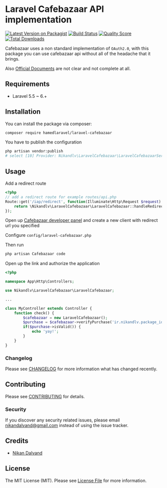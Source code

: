 # Laravel Cafebazaar API implementation

[![Latest Version on Packagist](https://img.shields.io/packagist/v/nikandlv/laravel-cafebazaar.svg?style=flat-square)](https://packagist.org/packages/nikandlv/laravel-cafebazaar)
[![Build Status](https://img.shields.io/travis/nikandlv/laravel-cafebazaar/master.svg?style=flat-square)](https://travis-ci.org/nikandlv/laravel-cafebazaar)
[![Quality Score](https://img.shields.io/scrutinizer/g/nikandlv/laravel-cafebazaar.svg?style=flat-square)](https://scrutinizer-ci.com/g/nikandlv/laravel-cafebazaar)
[![Total Downloads](https://img.shields.io/packagist/dt/nikandlv/laravel-cafebazaar.svg?style=flat-square)](https://packagist.org/packages/nikandlv/laravel-cafebazaar)

Cafebazaar uses a non standard implementation of `OAuth2.0`, with this package you can use cafebazaar api without all of the headache that it brings.

Also <a href="http://developers.cafebazaar.ir/fa/docs/">Official Documents</a> are not clear and not complete at all.

## Requirements

- Laravel 5.5 ~ 6.+

## Installation

You can install the package via composer:

```bash
composer require hamedlaravel/laravel-cafebazaar
```

You have to publish the configuration

```bash
php artisan vendor:publish
# select [10] Provider: Nikandlv\LaravelCafebazaar\LaravelCafebazaarServiceProvider
```  

## Usage


Add a redirect route

``` php
<?php
// add a redirect route for example routes/api.php
Route::get('/iap/redirect', function(Illuminate\Http\Request $request) {
    return \Nikandlv\LaravelCafebazaar\LaravelCafebazaar::handleRedirect($request);
});

```

Open up <a href="https://pishkhan.cafebazaar.ir/">Cafebazaar developer panel</a> and create a new client with redirect url you specified

Configure `config/laravel-cafebazaar.php`

Then run

```bash
php artisan Cafebazaar code
```
Open up the link and authorize the application

``` php
<?php

namespace App\Http\Controllers;

use Nikandlv\LaravelCafebazaar\LaravelCafebazaar;

...

class MyController extends Controller {
    function check() {
        $cafebazaar = new LaravelCafebazaar();
        $purchase = $cafebazaar->verifyPurchase('ir.nikandlv.package_id', 'product_id', 'purchase_token');
        if($purchase->isValid()) {
            echo 'yay!';
        }
    }
}

```

### Changelog

Please see [CHANGELOG](CHANGELOG.md) for more information what has changed recently.

## Contributing

Please see [CONTRIBUTING](CONTRIBUTING.md) for details.

### Security

If you discover any security related issues, please email nikandalvand@gmail.com instead of using the issue tracker.

## Credits

- [Nikan Dalvand](https://github.com/nikandlv)

## License

The MIT License (MIT). Please see [License File](LICENSE.md) for more information.
